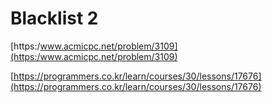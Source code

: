 # Blacklist 2
[https:/www.acmicpc.net/problem/3109](https:/www.acmicpc.net/problem/3109)

[https://programmers.co.kr/learn/courses/30/lessons/17676](https://programmers.co.kr/learn/courses/30/lessons/17676)

